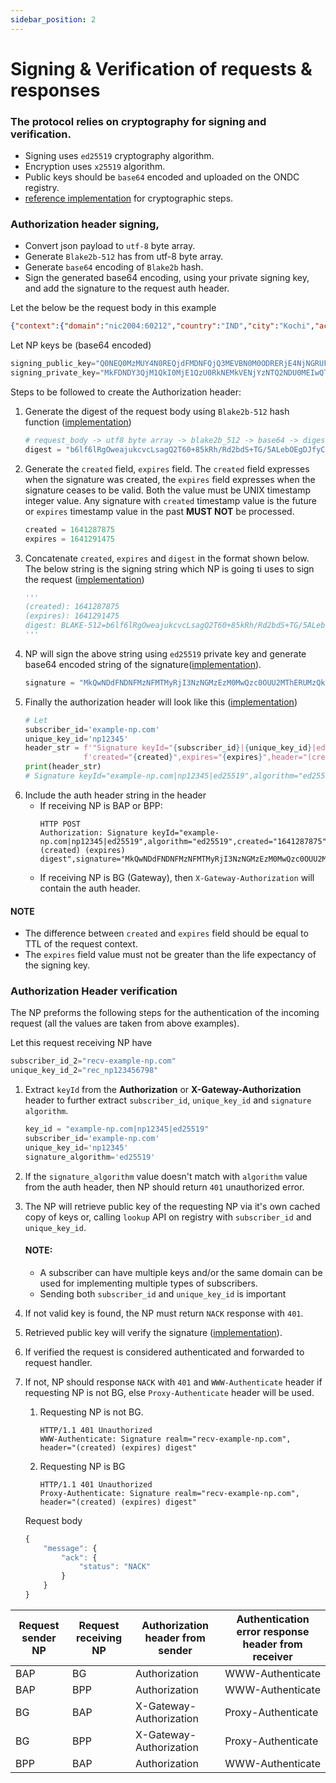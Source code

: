 ```yaml
---
sidebar_position: 2
---
```


# Signing & Verification of requests & responses

### The protocol relies on cryptography for signing and verification.
- Signing uses `ed25519` cryptography algorithm.
- Encryption uses `x25519` algorithm.
- Public keys should be `base64` encoded and uploaded on the ONDC registry.
- [reference implementation](https://github.com/ONDC-Official/reference-implementations/tree/main/utilities/signing_and_verification/python) for cryptographic steps.


### Authorization header signing,
- Convert json payload to `utf-8` byte array.
- Generate `Blake2b-512` has from utf-8 byte array.
- Generate `base64` encoding of `Blake2b` hash.
- Sign the generated base64 encoding, using your private signing key, and add the signature to the request auth header.

Let the below be the request body in this example 
```json
{"context":{"domain":"nic2004:60212","country":"IND","city":"Kochi","action":"search","core_version":"0.9.1","bap_id":"bap.stayhalo.in","bap_uri":"https://8f9f-49-207-209-131.ngrok.io/protocol/","transaction_id":"e6d9f908-1d26-4ff3-a6d1-3af3d3721054","message_id":"a2fe6d52-9fe4-4d1a-9d0b-dccb8b48522d","timestamp":"2022-01-04T09:17:55.971Z","ttl":"P1M"},"message":{"intent":{"fulfillment":{"start":{"location":{"gps":"10.108768, 76.347517"}},"end":{"location":{"gps":"10.102997, 76.353480"}}}}}}
```
Let NP keys be (base64 encoded)
```python
signing_public_key="Q0NEQ0MzMUY4N0REQjdFMDNFQjQ3MEVBN0M0ODRERjE4NjNGRUFDMTkzMEFEQUJEMkU0MkY2MzgzNUVBODE3NA=="
signing_private_key="MkFDNDY3QjM1QkI0MjE1QzU0RkNEMkVENjYzNTQ2NDU0MEIwQTY5RkE3QTIwMDAxMjM0NTM5NkNGNDdCODg4RA=="
```
Steps to be followed to create the Authorization header:
1. Generate the digest of the request body using `Blake2b-512` hash function ([implementation](https://github.com/ONDC-Official/reference-implementations/blob/7419f7948340b717cd5e1124f7d122e5785b831b/utilities/signing_and_verification/python/cryptic_utils.py#L19))
   ```python
   # request_body -> utf8 byte array -> blake2b_512 -> base64 -> digest
   digest = "b6lf6lRgOweajukcvcLsagQ2T60+85kRh/Rd2bdS+TG/5ALebOEgDJfyCrre/1+BMu5nA94o4DT3pTFXuUg7sw=="
   ```
2. Generate the `created` field, `expires` field. The `created` field expresses when the signature was created, the `expires` field expresses when the signature ceases to be valid. Both the value must be UNIX timestamp integer value. Any signature with `created` timestamp value is the future or `expires` timestamp value in the past **MUST NOT** be processed.
    ```python
    created = 1641287875
    expires = 1641291475
    ```
3. Concatenate `created`, `expires` and `digest` in the format shown below. The below string is the signing string which NP is going ti uses to sign the request ([implementation](https://github.com/ONDC-Official/reference-implementations/blob/7419f7948340b717cd5e1124f7d122e5785b831b/utilities/signing_and_verification/python/cryptic_utils.py#L26))
    ```python
    '''
    (created): 1641287875
    (expires): 1641291475
    digest: BLAKE-512=b6lf6lRgOweajukcvcLsagQ2T60+85kRh/Rd2bdS+TG/5ALebOEgDJfyCrre/1+BMu5nA94o4DT3pTFXuUg7sw==
    '''
    ```
4. NP will sign the above string using `ed25519` private key and generate base64 encoded string of the signature([implementation](https://github.com/ONDC-Official/reference-implementations/blob/7419f7948340b717cd5e1124f7d122e5785b831b/utilities/signing_and_verification/python/cryptic_utils.py#L37)).
     ```python
    signature = "MkQwNDdFNDNFMzNFMTMyRjI3NzNGMzEzM0MwQzc0OUU2MThERUMzQkVFMkIzNDM2NjJFQjZGQzY1MEIyNkY4RTc0QjY4Q0Q5NDMzQTMzMDc1NjgyODQ3QTA4QTk3QTNFOTVFOTMzNDUwNzQ1OUUyOTQzN0Q3N0ZEMjAyOTMyMDc="
    ```
5. Finally the authorization header will look like this ([implementation](https://github.com/ONDC-Official/reference-implementations/blob/7419f7948340b717cd5e1124f7d122e5785b831b/utilities/signing_and_verification/python/cryptic_utils.py#L66))
    ```python
    # Let
    subscriber_id='example-np.com'
    unique_key_id='np12345'
    header_str = f'"Signature keyId="{subscriber_id}|{unique_key_id}|ed25519",algorithm="ed25519",'\
                 f'created="{created}",expires="{expires}",header="(created) (expires) digest", signature="{signature}""'
    print(header_str)
    # Signature keyId="example-np.com|np12345|ed25519",algorithm="ed25519",created="1641287875",expires="1641291475",headers="(created) (expires) digest",signature="MkQwNDdFNDNFMzNFMTMyRjI3NzNGMzEzM0MwQzc0OUU2MThERUMzQkVFMkIzNDM2NjJFQjZGQzY1MEIyNkY4RTc0QjY4Q0Q5NDMzQTMzMDc1NjgyODQ3QTA4QTk3QTNFOTVFOTMzNDUwNzQ1OUUyOTQzN0Q3N0ZEMjAyOTMyMDc="

    ```
6. Include the auth header string in the header
    * If receiving NP is BAP or BPP:
        ```http
        HTTP POST
        Authorization: Signature keyId="example-np.com|np12345|ed25519",algorithm="ed25519",created="1641287875",expires="1641291475",headers="(created) (expires) digest",signature="MkQwNDdFNDNFMzNFMTMyRjI3NzNGMzEzM0MwQzc0OUU2MThERUMzQkVFMkIzNDM2NjJFQjZGQzY1MEIyNkY4RTc0QjY4Q0Q5NDMzQTMzMDc1NjgyODQ3QTA4QTk3QTNFOTVFOTMzNDUwNzQ1OUUyOTQzN0Q3N0ZEMjAyOTMyMDc=
        ```
    * If receiving NP is BG (Gateway), then `X-Gateway-Authorization` will contain the auth header.

#### NOTE
* The difference between `created` and `expires` field should be equal to TTL of the request context.
* The `expires` field value must not be greater than the life expectancy of the signing key.



### Authorization Header verification

The NP preforms the following steps for the authentication of the incoming request (all the values are taken from above examples).

Let this request receiving NP have
```python
subscriber_id_2="recv-example-np.com"
unique_key_id_2="rec_np123456798"
```

1. Extract `keyId` from the **Authorization** or **X-Gateway-Authorization** header to further extract `subscriber_id`, `unique_key_id` and `signature algorithm`.
    ```python
    key_id = "example-np.com|np12345|ed25519"
    subscriber_id='example-np.com'
    unique_key_id='np12345'
    signature_algorithm='ed25519'
    ```
2. If the `signature_algorithm` value doesn't match with `algorithm` value from the auth header, then NP should return `401` unauthorized error.

3. The NP will retrieve public key of the requesting NP via it's own cached copy of keys or, calling `lookup` API on registry with `subscriber_id` and `unique_key_id`. 

    #### NOTE:
    * A subscriber can have multiple keys and/or the same domain can be used for implementing multiple types of subscribers.
    * Sending both `subscriber_id` and `unique_key_id` is important
    

4. If not valid key is found, the NP must return `NACK` response with `401`.
5. Retrieved public key will verify the signature ([implementation](https://github.com/ONDC-Official/reference-implementations/blob/7419f7948340b717cd5e1124f7d122e5785b831b/utilities/signing_and_verification/python/cryptic_utils.py#L80)).
6. If verified the request is considered authenticated and forwarded to request handler.
7. If not, NP should response `NACK` with `401` and `WWW-Authenticate` header if requesting NP is not BG, else `Proxy-Authenticate` header will be used.

    1. Requesting NP is not BG.
        ```http
        HTTP/1.1 401 Unauthorized
        WWW-Authenticate: Signature realm="recv-example-np.com", header="(created) (expires) digest"
        ```
    2. Requesting NP is BG
        ```http
        HTTP/1.1 401 Unauthorized
        Proxy-Authenticate: Signature realm="recv-example-np.com", header="(created) (expires) digest"
        ```
    Request body
    ```js
    {
        "message": {
            "ack": {
                "status": "NACK"
            }
        }
    }
    ```
| Request sender NP | Request receiving NP | Authorization header from sender | Authentication error response header from receiver |
|-------------------|----------------------|----------------------------------|----------------------------------------------------|
| BAP               | BG                   | Authorization                    | WWW-Authenticate                                   |
| BAP               | BPP                  | Authorization                    | WWW-Authenticate                                   |
| BG                | BAP                  | X-Gateway-Authorization          | Proxy-Authenticate                                 |
| BG                | BPP                  | X-Gateway-Authorization          | Proxy-Authenticate                                 |
| BPP               |  BAP                 | Authorization                    | WWW-Authenticate                                   |    


